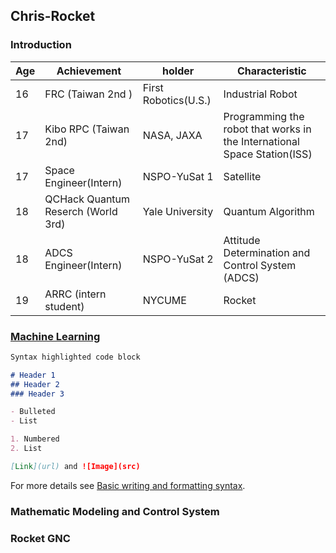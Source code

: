 ## Chris-Rocket
### Introduction

|Age|Achievement|holder|Characteristic|
|-|-|-|-|
|16| FRC (Taiwan 2nd )|First Robotics(U.S.)|Industrial Robot|
|17| Kibo RPC (Taiwan 2nd)|NASA, JAXA|Programming the robot that works in the International Space Station(ISS)|
|17| Space Engineer(Intern)|NSPO-YuSat 1|Satellite|
|18| QCHack Quantum Reserch (World 3rd)|Yale University|Quantum Algorithm|
|18| ADCS Engineer(Intern)|NSPO-YuSat 2|Attitude Determination and Control System (ADCS)|
|19| ARRC (intern student)|NYCUME|Rocket|

### [Machine Learning](ChrisRocket.github.io/ML)

```markdown
Syntax highlighted code block

# Header 1
## Header 2
### Header 3

- Bulleted
- List

1. Numbered
2. List

[Link](url) and ![Image](src)
```

For more details see [Basic writing and formatting syntax](https://docs.github.com/en/github/writing-on-github/getting-started-with-writing-and-formatting-on-github/basic-writing-and-formatting-syntax).

### Mathematic Modeling and Control System

### Rocket GNC
